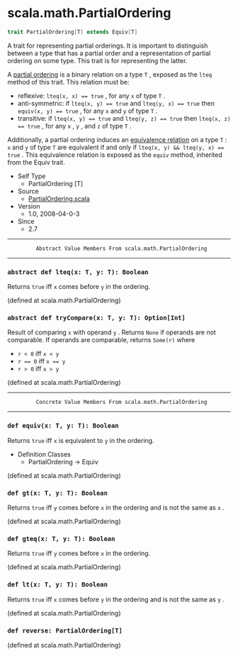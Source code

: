 
#                          scala.math.PartialOrdering                          #

```scala
trait PartialOrdering[T] extends Equiv[T]
```

A trait for representing partial orderings. It is important to distinguish
between a type that has a partial order and a representation of partial ordering
on some type. This trait is for representing the latter.

A [partial ordering](http://en.wikipedia.org/wiki/Partial_order) is a binary
relation on a type `T` , exposed as the `lteq` method of this trait. This
relation must be:

* reflexive: `lteq(x, x) == true` , for any `x` of type `T` .
* anti-symmetric: if `lteq(x, y) == true` and `lteq(y, x) == true` then
    `equiv(x, y) == true` , for any `x` and `y` of type `T` .
* transitive: if `lteq(x, y) == true` and `lteq(y, z) == true` then
    `lteq(x, z) == true` , for any `x` , `y` , and `z` of type `T` .

Additionally, a partial ordering induces an
[equivalence relation](http://en.wikipedia.org/wiki/Equivalence_relation) on a
type `T` : `x` and `y` of type `T` are equivalent if and only if
 `lteq(x, y) && lteq(y, x) == true` . This equivalence relation is exposed as
the `equiv` method, inherited from the Equiv trait.

* Self Type
  * PartialOrdering [T]
* Source
  * [PartialOrdering.scala](https://github.com/scala/scala/tree/6d09a1ba5f/src/library/scala/math/PartialOrdering.scala#L1)
* Version
  * 1.0, 2008-04-0-3
* Since
  * 2.7


--------------------------------------------------------------------------------
             Abstract Value Members From scala.math.PartialOrdering
--------------------------------------------------------------------------------


### `abstract def lteq(x: T, y: T): Boolean`                                 ###

Returns `true` iff `x` comes before `y` in the ordering.

(defined at scala.math.PartialOrdering)


### `abstract def tryCompare(x: T, y: T): Option[Int]`                       ###

Result of comparing `x` with operand `y` . Returns `None` if operands are not
comparable. If operands are comparable, returns `Some(r)` where

*  `r < 0` iff `x < y`
*  `r == 0` iff `x == y`
*  `r > 0` iff `x > y`

(defined at scala.math.PartialOrdering)


--------------------------------------------------------------------------------
             Concrete Value Members From scala.math.PartialOrdering
--------------------------------------------------------------------------------


### `def equiv(x: T, y: T): Boolean`                                         ###

Returns `true` iff `x` is equivalent to `y` in the ordering.

* Definition Classes
  * PartialOrdering → Equiv

(defined at scala.math.PartialOrdering)


### `def gt(x: T, y: T): Boolean`                                            ###

Returns `true` iff `y` comes before `x` in the ordering and is not the same as
 `x` .

(defined at scala.math.PartialOrdering)


### `def gteq(x: T, y: T): Boolean`                                          ###

Returns `true` iff `y` comes before `x` in the ordering.

(defined at scala.math.PartialOrdering)


### `def lt(x: T, y: T): Boolean`                                            ###

Returns `true` iff `x` comes before `y` in the ordering and is not the same as
 `y` .

(defined at scala.math.PartialOrdering)


### `def reverse: PartialOrdering[T]`                                        ###
(defined at scala.math.PartialOrdering)

